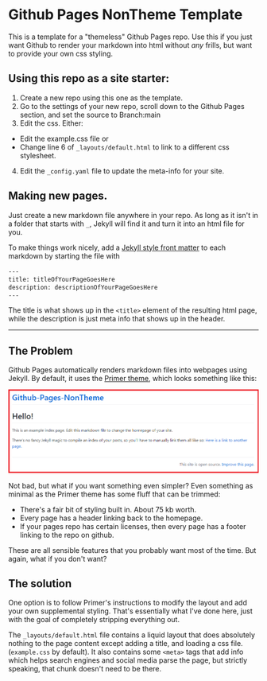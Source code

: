 # Github Pages NonTheme Template
This is a template for a "themeless" Github Pages repo. Use this if you just want Github to render your markdown into html without *any* frills, but want to provide your own css styling.


## Using this repo as a site starter:
1. Create a new repo using this one as the template.
2. Go to the settings of your new repo, scroll down to the Github Pages section, and set the source to Branch:main
3. Edit the css. Either:
  - Edit the example.css file or
  - Change line 6 of `_layouts/default.html` to link to a different css stylesheet.
4. Edit the `_config.yaml` file to update the meta-info for your site.

## Making new pages.

Just create a new markdown file anywhere in your repo. As long as it isn't in a folder that starts with `_`, Jekyll will find it and turn it into an html file for you.

To make things work nicely, add a [Jekyll style front matter](https://jekyllrb.com/docs/front-matter/) to each markdown by starting the file with 

```
---
title: titleOfYourPageGoesHere
description: descriptionOfYourPageGoesHere
---
```

The title is what shows up in the `<title>` element of the resulting html page, while the description is just meta info that shows up in the header.

---

## The Problem

Github Pages automatically renders markdown files into webpages using Jekyll. By default, it uses the [Primer theme](https://github.com/pages-themes/primer), which looks something like this: 

![A screenshot showing how the default "Primer" theme looks when applied to this repo's index page.](primer-screenshot.png)

Not bad, but what if you want something even simpler? Even something as minimal as the Primer theme has some fluff that can be trimmed:
- There's a fair bit of styling built in. About 75 kb worth.
- Every page has a header linking back to the homepage.
- If your pages repo has certain licenses, then every page has a footer linking to the repo on github.

These are all sensible features that you probably want most of the time. But again, what if you don't want?

## The solution

One option is to follow Primer's instructions to modify the layout and add your own supplemental styling.
That's essentially what I've done here, just with the goal of completely stripping everything out.

The `_layouts/default.html` file contains a liquid layout that does absolutely nothing to the page content except adding a title, and loading a css file. (`example.css` by default). It also contains some `<meta>` tags that add info which helps search engines and social media parse the page, but strictly speaking, that chunk doesn't need to be there.





